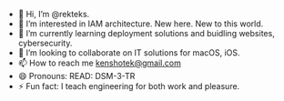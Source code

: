 - 👋 Hi, I’m @rekteks.
- 👀 I’m interested in IAM architecture. New here. New to this world. 
- 🌱 I’m currently learning deployment solutions and buidling websites, cybersecurity. 
- 💞️ I’m looking to collaborate on IT solutions for macOS, iOS.  
- 📫 How to reach me kenshotek@gmail.com 
- 😄 Pronouns: READ: DSM-3-TR
- ⚡ Fun fact: I teach engineering for both work and pleasure. 

<!---
rekteks/rekteks is a ✨ special ✨ repository because its `README.md` (this file) appears on your GitHub profile.
You can click the Preview link to take a look at your changes.
--->
